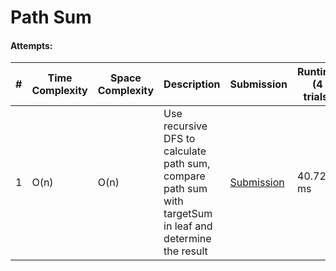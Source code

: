 # Path Sum
#### Attempts:

| # | Time Complexity | Space Complexity | Description | Submission | Runtime (4 trials) | Memory (4 trials) | 
| - | ---- | ----- | ----------- | ---------- | ----------------- | ---------------- |
| 1 | O(n) | O(n) | Use recursive DFS to calculate path sum, compare path sum with targetSum in leaf and determine the result | [Submission](https://leetcode.com/problems/path-sum/submissions/1228164178) | 40.72 ms | 17.4 MB |

